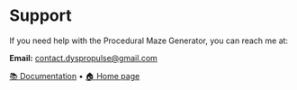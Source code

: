 # Support

If you need help with the Procedural Maze Generator, you can reach me at:

**Email:** contact.dyspropulse@gmail.com 




[📚 Documentation](./MazeGeneratorDoc.pdf/) • [🏠 Home page](../)  
